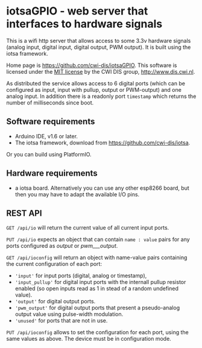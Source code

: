 # iotsaGPIO - web server that interfaces to hardware signals

This is a wifi http server that allows access to some 3.3v hardware signals (analog input, digital input, digital output, PWM output). It is built using the iotsa framework.

Home page is <https://github.com/cwi-dis/iotsaGPIO>.
This software is licensed under the [MIT license](LICENSE.txt) by the   CWI DIS group, <http://www.dis.cwi.nl>.

As distributed the service allows access to 6 digital ports (which can be configured as input, input with pullup, output or PWM-output) and one analog input. In addition there is a readonly port `timestamp` which returns the number of milliseconds since boot.

## Software requirements

* Arduino IDE, v1.6 or later.
* The iotsa framework, download from <https://github.com/cwi-dis/iotsa>.

Or you can build using PlatformIO.

## Hardware requirements

* a iotsa board. Alternatively you can use any other esp8266 board, but then you may have to adapt the available I/O pins.

## REST API

`GET /api/io` will return the current value of all current input ports.

`PUT /api/io` expects an object that can contain `name : value` pairs for any ports configured as _output_ or _pwm___output_.

`GET /api/ioconfig` will return an object with name-value pairs containing the current configuration of each port:

- `'input'` for input ports (digital, analog or timestamp),
- `'input_pullup'` for digital input ports with the internall pullup resistor enabled (so open inputs read as 1 in stead of a random undefined value).
- `'output'` for digital output ports.
- `'pwm_output'` for digital output ports that present a pseudo-analog output value using pulse-width modulation.
- `'unused'` for ports that are not in use.

`PUT /api/ioconfig` allows to set the configuration for each port, using the same values as above. The device must be in configuration mode.